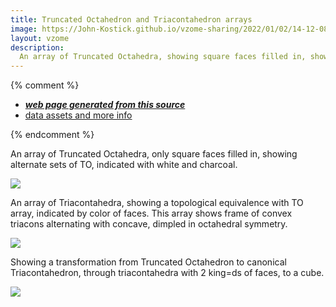```yaml
---
title: Truncated Octahedron and Triacontahedron arrays
image: https://John-Kostick.github.io/vzome-sharing/2022/01/02/14-12-08-TO array/TO array.png
layout: vzome
description:
  An array of Truncated Octahedra, showing square faces filled in, showing alternate sets of TO, indicated with white and charcoal   
---
```


{% comment %}
 - [***web page generated from this source***][post]
 - [data assets and more info][github]

[post]: <https://John-Kostick.github.io/vzome-sharing/2022/01/02/TO array-14-12-08.html>
[github]: <https://github.com/John-Kostick/vzome-sharing/tree/main/2022/01/02/14-12-08-TO array/>
{% endcomment %}

  An array of Truncated Octahedra, only square faces filled in, showing alternate sets of TO, indicated with white and charcoal.

<vzome-viewer style="width: 100%; height: 100vh;"
       src="https://John-Kostick.github.io/vzome-sharing/2022/01/02/14-12-08-TO array/TO array.vZome" >
  <img src="https://John-Kostick.github.io/vzome-sharing/2022/01/02/14-12-08-TO array/TO array.png" />
</vzome-viewer>

An array of Triacontahedra, showing a topological equivalence with TO array, indicated by color of faces.  This array shows frame of convex triacons alternating with concave, dimpled in octahedral symmetry.

<vzome-viewer style="width: 100%; height: 100vh;"
       src="https://John-Kostick.github.io/vzome-sharing/2022/01/02/14-12-46-Triacon-array/Triacon-array.vZome" >
  <img src="https://John-Kostick.github.io/vzome-sharing/2022/01/02/14-12-46-Triacon-array/Triacon-array.png" />
</vzome-viewer>

Showing a transformation from Truncated Octahedron to canonical Triacontahedron, through triacontahedra with 2 king=ds of faces, to a cube.  

<vzome-viewer style="width: 100%; height: 100vh;"
       src="https://John-Kostick.github.io/vzome-sharing/2022/03/31/14-36-46-TO-Triacon-Cube-Transform/TO-Triacon-Cube-Transform.vZome" >
  <img src="https://John-Kostick.github.io/vzome-sharing/2022/03/31/14-36-46-TO-Triacon-Cube-Transform/TO-Triacon-Cube-Transform.png" />
</vzome-viewer>


